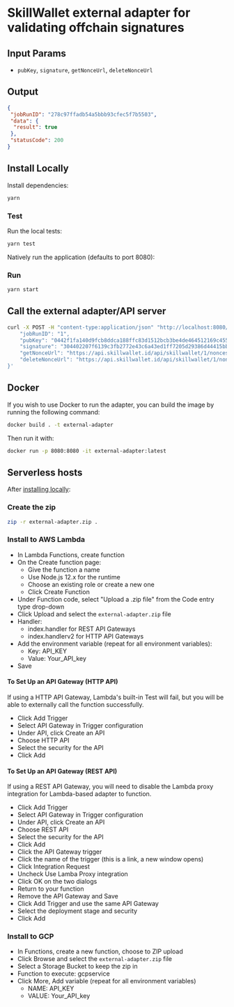 # SkillWallet external adapter for validating offchain signatures
## Input Params

- `pubKey`, `signature`, `getNonceUrl`, `deleteNonceUrl`

## Output

```json
{
 "jobRunID": "278c97ffadb54a5bbb93cfec5f7b5503",
 "data": {
  "result": true
 },
 "statusCode": 200
}
```

## Install Locally

Install dependencies:

```bash
yarn
```

### Test

Run the local tests:

```bash
yarn test
```

Natively run the application (defaults to port 8080):

### Run

```bash
yarn start
```

## Call the external adapter/API server

```bash
curl -X POST -H "content-type:application/json" "http://localhost:8080/" --data '{
    "jobRunID": "1", 
    "pubKey": "0442f1fa140d9fcb8ddca188ffc83d1512bcb3be4de464512169c4555f3f7a6ca5e3afb51f7604cdbbf4234b6958852d0b4c57b0ba18af4350a652e889f7f6660a",
    "signature": "304402207f6139c3fb2772e43c6a43ed1ff7205d29386d44415bb4307455aa87a3362ab4022072a926ba8eedd169760c96911043b538a477089f20044985506fa4d5c20f0bc2",
    "getNonceUrl": "https://api.skillwallet.id/api/skillwallet/1/nonces?action=0",
    "deleteNonceUrl": "https://api.skillwallet.id/api/skillwallet/1/nonces?action=0"
}'
```
## Docker

If you wish to use Docker to run the adapter, you can build the image by running the following command:

```bash
docker build . -t external-adapter
```

Then run it with:

```bash
docker run -p 8080:8080 -it external-adapter:latest
```

## Serverless hosts

After [installing locally](#install-locally):

### Create the zip

```bash
zip -r external-adapter.zip .
```

### Install to AWS Lambda

- In Lambda Functions, create function
- On the Create function page:
  - Give the function a name
  - Use Node.js 12.x for the runtime
  - Choose an existing role or create a new one
  - Click Create Function
- Under Function code, select "Upload a .zip file" from the Code entry type drop-down
- Click Upload and select the `external-adapter.zip` file
- Handler:
    - index.handler for REST API Gateways
    - index.handlerv2 for HTTP API Gateways
- Add the environment variable (repeat for all environment variables):
  - Key: API_KEY
  - Value: Your_API_key
- Save

#### To Set Up an API Gateway (HTTP API)

If using a HTTP API Gateway, Lambda's built-in Test will fail, but you will be able to externally call the function successfully.

- Click Add Trigger
- Select API Gateway in Trigger configuration
- Under API, click Create an API
- Choose HTTP API
- Select the security for the API
- Click Add

#### To Set Up an API Gateway (REST API)

If using a REST API Gateway, you will need to disable the Lambda proxy integration for Lambda-based adapter to function.

- Click Add Trigger
- Select API Gateway in Trigger configuration
- Under API, click Create an API
- Choose REST API
- Select the security for the API
- Click Add
- Click the API Gateway trigger
- Click the name of the trigger (this is a link, a new window opens)
- Click Integration Request
- Uncheck Use Lamba Proxy integration
- Click OK on the two dialogs
- Return to your function
- Remove the API Gateway and Save
- Click Add Trigger and use the same API Gateway
- Select the deployment stage and security
- Click Add

### Install to GCP

- In Functions, create a new function, choose to ZIP upload
- Click Browse and select the `external-adapter.zip` file
- Select a Storage Bucket to keep the zip in
- Function to execute: gcpservice
- Click More, Add variable (repeat for all environment variables)
  - NAME: API_KEY
  - VALUE: Your_API_key
